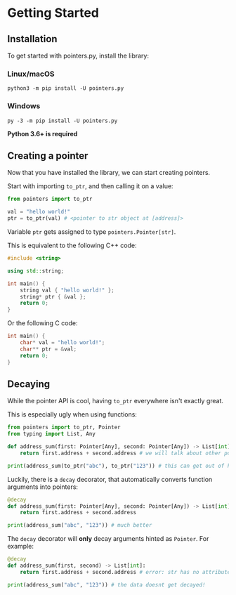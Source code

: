 # Getting Started

## Installation

To get started with pointers.py, install the library:

### Linux/macOS

```
python3 -m pip install -U pointers.py
```

### Windows

```
py -3 -m pip install -U pointers.py
```

**Python 3.6+ is required**

## Creating a pointer

Now that you have installed the library, we can start creating pointers.

Start with importing `to_ptr`, and then calling it on a value:

```py
from pointers import to_ptr

val = "hello world!"
ptr = to_ptr(val) # <pointer to str object at [address]>
```

Variable `ptr` gets assigned to type `pointers.Pointer[str]`.

This is equivalent to the following C++ code:

```cpp
#include <string>

using std::string;

int main() {
    string val { "hello world!" };
    string* ptr { &val };
    return 0;
}
```

Or the following C code:

```c
int main() {
    char* val = "hello world!";
    char** ptr = &val;
    return 0;
}
```

## Decaying

While the pointer API is cool, having `to_ptr` everywhere isn't exactly great.

This is especially ugly when using functions:

```py
from pointers import to_ptr, Pointer
from typing import List, Any

def address_sum(first: Pointer[Any], second: Pointer[Any]) -> List[int]:
    return first.address + second.address # we will talk about other pointer attributes later

print(address_sum(to_ptr("abc"), to_ptr("123")) # this can get out of hand very quickly!
```

Luckily, there is a `decay` decorator, that automatically converts function arguments into pointers:

```py
@decay
def address_sum(first: Pointer[Any], second: Pointer[Any]) -> List[int]:
    return first.address + second.address

print(address_sum("abc", "123")) # much better
```

The `decay` decorator will **only** decay arguments hinted as `Pointer`. For example:

```py
@decay
def address_sum(first, second) -> List[int]:
    return first.address + second.address # error: str has no attribute address

print(address_sum("abc", "123")) # the data doesnt get decayed!
```
